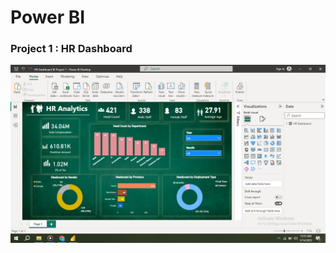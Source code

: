 # Power BI
### Project 1 : HR Dashboard

![HR Dashboard](https://github.com/fahadraisfahad/Notes/blob/main/Data/Projects/files/Project1.PNG)



